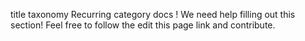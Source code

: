 title	taxonomy
Recurring
category
docs
! We need help filling out this section! Feel free to follow the edit this page link and contribute.
